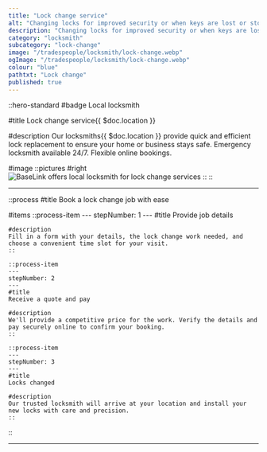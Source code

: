 ```yaml
---
title: "Lock change service"
alt: "Changing locks for improved security or when keys are lost or stolen"
description: "Changing locks for improved security or when keys are lost or stolen"
category: "locksmith"
subcategory: "lock-change"
image: "/tradespeople/locksmith/lock-change.webp"
ogImage: "/tradespeople/locksmith/lock-change.webp"
colour: "blue"
pathtxt: "Lock change"
published: true
---
```


::hero-standard
#badge
Local locksmith

#title
Lock change service{{ $doc.location }}

#description
Our locksmiths{{ $doc.location }} provide quick and efficient lock replacement to ensure your home or business stays safe. Emergency locksmith available 24/7. Flexible online bookings.

#image
    ::pictures
    #right
    ![BaseLink offers local locksmith for lock change services](/tradespeople/locksmith/lock-change.webp)
    ::
::

---

::process
#title
Book a lock change job with ease

#items
    ::process-item
    ---
    stepNumber: 1
    ---
    #title
    Provide job details

    #description
    Fill in a form with your details, the lock change work needed, and choose a convenient time slot for your visit.
    ::
    
    ::process-item
    ---
    stepNumber: 2
    ---
    #title
    Receive a quote and pay

    #description
    We'll provide a competitive price for the work. Verify the details and pay securely online to confirm your booking.
    ::

    ::process-item
    ---
    stepNumber: 3
    ---
    #title
    Locks changed

    #description
    Our trusted locksmith will arrive at your location and install your new locks with care and precision.
    ::
::

---